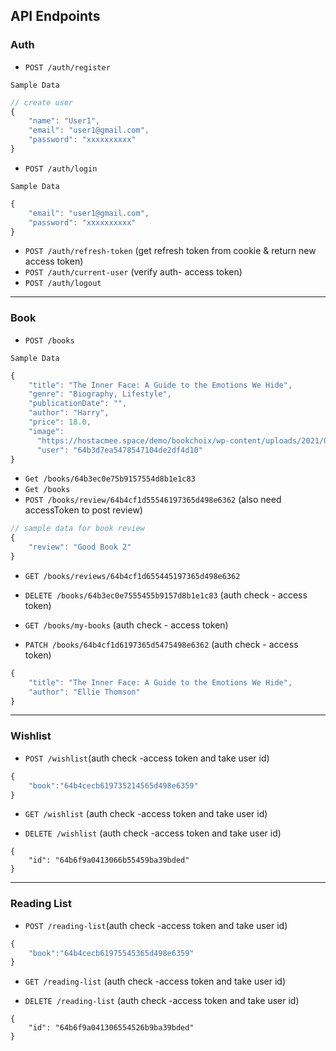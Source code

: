 ## API Endpoints

### Auth

- `POST /auth/register`

`Sample Data`

```js
// create user
{
    "name": "User1",
    "email": "user1@gmail.com",
    "password": "xxxxxxxxxx"
}
```

- `POST /auth/login`

`Sample Data`

```js
{
    "email": "user1@gmail.com",
    "password": "xxxxxxxxxx"
}
```

- `POST /auth/refresh-token` (get refresh token from cookie & return new access token)
- `POST /auth/current-user` (verify auth- access token)
- `POST /auth/logout`

---

### Book

- `POST /books`

`Sample Data`

```js
{
    "title": "The Inner Face: A Guide to the Emotions We Hide",
    "genre": "Biography, Lifestyle",
    "publicationDate": "",
    "author": "Harry",
    "price": 18.0,
    "image":
      "https://hostacmee.space/demo/bookchoix/wp-content/uploads/2021/03/inner-face-572x764-1-550x680.jpg",
      "user": "64b3d7ea5478547104de2df4d10"
}
```

- `Get /books/64b3ec0e75b9157554d8b1e1c83`
- `Get /books`
- `POST /books/review/64b4cf1d55546197365d498e6362` (also need accessToken to post review)

```js
// sample data for book review
{
    "review": "Good Book 2"
}
```

- `GET /books/reviews/64b4cf1d655445197365d498e6362`

- `DELETE /books/64b3ec0e7555455b9157d8b1e1c83` (auth check - access token)

- `GET /books/my-books` (auth check - access token)
- `PATCH /books/64b4cf1d6197365d5475498e6362` (auth check - access token)

```js
{
    "title": "The Inner Face: A Guide to the Emotions We Hide",
    "author": "Ellie Thomson"
}
```

---

### Wishlist

- `POST /wishlist`(auth check -access token and take user id)

```js
{
    "book":"64b4cecb619735214565d498e6359"
}
```

- `GET /wishlist` (auth check -access token and take user id)

- `DELETE /wishlist` (auth check -access token and take user id)

```
{
    "id": "64b6f9a0413066b55459ba39bded"
}
```

---

### Reading List

- `POST /reading-list`(auth check -access token and take user id)

```js
{
    "book":"64b4cecb61975545365d498e6359"
}
```

- `GET /reading-list` (auth check -access token and take user id)

- `DELETE /reading-list` (auth check -access token and take user id)

```
{
    "id": "64b6f9a041306554526b9ba39bded"
}
```
